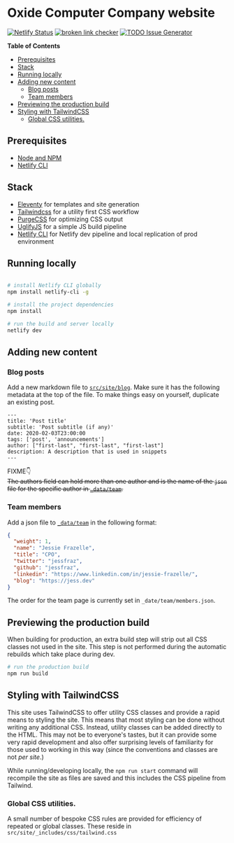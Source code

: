 # Oxide Computer Company website

[![Netlify Status](https://api.netlify.com/api/v1/badges/0cf78df6-6274-4d35-b329-23b354d037e7/deploy-status)](https://app.netlify.com/sites/gracious-heisenberg-b8f5b9/deploys)
[![broken link checker](https://github.com/oxidecomputer/website/workflows/broken%20link%20checker/badge.svg)](https://github.com/oxidecomputer/website/actions?query=workflow%3A%22broken+link+checker%22)
[![TODO Issue Generator](https://github.com/oxidecomputer/website/workflows/TODO%20Issue%20Generator/badge.svg)](https://github.com/oxidecomputer/website/actions?query=workflow%3A%22TODO+Issue+Generator%22)

<!-- START doctoc generated TOC please keep comment here to allow auto update -->
<!-- DON'T EDIT THIS SECTION, INSTEAD RE-RUN doctoc TO UPDATE -->
**Table of Contents**

- [Prerequisites](#prerequisites)
- [Stack](#stack)
- [Running locally](#running-locally)
- [Adding new content](#adding-new-content)
  - [Blog posts](#blog-posts)
  - [Team members](#team-members)
- [Previewing the production build](#previewing-the-production-build)
- [Styling with TailwindCSS](#styling-with-tailwindcss)
  - [Global CSS utilities.](#global-css-utilities)

<!-- END doctoc generated TOC please keep comment here to allow auto update -->


## Prerequisites

- [Node and NPM](https://nodejs.org/)
- [Netlify CLI](https://www.npmjs.com/package/netlify-cli)

## Stack

- [Eleventy](https://11ty.dev) for templates and site generation
- [Tailwindcss](https://tailwindcss.com) for a utility first CSS workflow
- [PurgeCSS](https://www.purgecss.com/) for optimizing CSS output
- [UglifyJS](https://www.npmjs.com/package/uglify-js) for a simple JS build pipeline
- [Netlify CLI](https://www.npmjs.com/package/netlify-cli) for Netlify dev pipeline and local replication of prod environment


## Running locally

```bash

# install Netlify CLI globally
npm install netlify-cli -g

# install the project dependencies
npm install

# run the build and server locally
netlify dev
```

## Adding new content 

### Blog posts

Add a new markdown file to [`src/site/blog`](src/site/blog). Make sure it has the
following metadata at the top of the file. To make things easy on yourself, duplicate an existing post.

```
---
title: 'Post title'
subtitle: 'Post subtitle (if any)'
date: 2020-02-03T23:00:00
tags: ['post', 'announcements']
author: ["first-last", "first-last", "first-last"]
description: A description that is used in snippets
---
```

FIXME👇  
~~The authors field can hold more than one author and is the name of the `json`
file for the specific author in [`_data/team`](_data/team).~~

### Team members

Add a json file to [`_data/team`](data/team) in the following format:

```json
{
  "weight": 1,
  "name": "Jessie Frazelle",
  "title": "CPO",
  "twitter": "jessfraz",
  "github": "jessfraz",
  "linkedin": "https://www.linkedin.com/in/jessie-frazelle/",
  "blog": "https://jess.dev"
}
```

The order for the team page is currently set in `_date/team/members.json`.

## Previewing the production build

When building for production, an extra build step will strip out all CSS classes not used in the site. This step is not performed during the automatic rebuilds which take place during dev.

```bash
# run the production build
npm run build
```

## Styling with TailwindCSS

This site uses TailwindCSS to offer utility CSS classes and provide a rapid means to styling the site. This means that most styling can be done without writing any additional CSS. Instead, utility classes can be added directly to the HTML. This may not be to everyone's tastes, but it can provide some very rapid development and also offer surprising levels of familiarity for those used to working in this way (since the conventions and classes are not _per site_.)

While running/developing locally, the `npm run start` command will recompile the site as files are saved and this includes the CSS pipeline from Tailwind.

### Global CSS utilities.

A small number of bespoke CSS rules are provided for efficiency of repeated or global classes. These reside in `src/site/_includes/css/tailwind.css`

<!-- ## Just clone and go

You can also get started with your own copy of this site cloned to your GitHub account and deployed to Netlify with a configured CI/CD pipeline and HTTPS by clicking the button below and following the instructions.

[![Deploy to Netlify](https://www.netlify.com/img/deploy/button.svg)](https://app.netlify.com/start/deploy?repository=https://github.com/philhawksworth/eleventail) -->
